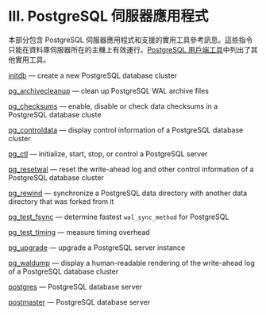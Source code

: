 # III. PostgreSQL 伺服器應用程式

本部分包含 PostgreSQL 伺服器應用程式和支援的實用工具參考訊息。這些指令只能在資料庫伺服器所在的主機上有效運行。[PostgreSQL 用戶端工具](../client-applications/)中列出了其他實用工具。

[initdb](https://www.postgresql.org/docs/current/app-initdb.html) — create a new PostgreSQL database cluster

[pg\_archivecleanup](https://www.postgresql.org/docs/current/pgarchivecleanup.html) — clean up PostgreSQL WAL archive files

[pg\_checksums](https://www.postgresql.org/docs/current/app-pgchecksums.html) — enable, disable or check data checksums in a PostgreSQL database cluste

[pg\_controldata](https://www.postgresql.org/docs/current/app-pgcontroldata.html) — display control information of a PostgreSQL database cluster

[pg\_ctl](https://www.postgresql.org/docs/current/app-pg-ctl.html) — initialize, start, stop, or control a PostgreSQL server

[pg\_resetwal](https://www.postgresql.org/docs/current/app-pgresetwal.html) — reset the write-ahead log and other control information of a PostgreSQL database cluster

[pg\_rewind](https://www.postgresql.org/docs/current/app-pgrewind.html) — synchronize a PostgreSQL data directory with another data directory that was forked from it

[pg\_test\_fsync](https://www.postgresql.org/docs/current/pgtestfsync.html) — determine fastest `wal_sync_method` for PostgreSQL

[pg\_test\_timing](https://www.postgresql.org/docs/current/pgtesttiming.html) — measure timing overhead

[pg\_upgrade](https://www.postgresql.org/docs/current/pgupgrade.html) — upgrade a PostgreSQL server instance

[pg\_waldump](https://www.postgresql.org/docs/current/pgwaldump.html) — display a human-readable rendering of the write-ahead log of a PostgreSQL database cluster

[postgres](https://www.postgresql.org/docs/current/app-postgres.html) — PostgreSQL database server

[postmaster](https://www.postgresql.org/docs/current/app-postmaster.html) — PostgreSQL database server
